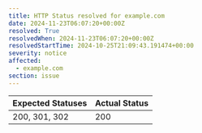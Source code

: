 ```yaml
---
title: HTTP Status resolved for example.com
date: 2024-11-23T06:07:20+00:00Z
resolved: True
resolvedWhen: 2024-11-23T06:07:20+00:00Z
resolvedStartTime: 2024-10-25T21:09:43.191474+00:00
severity: notice
affected:
  - example.com
section: issue
---
```


| Expected Statuses | Actual Status  |
|-------------------|----------------|
| 200, 301, 302 | 200 |
